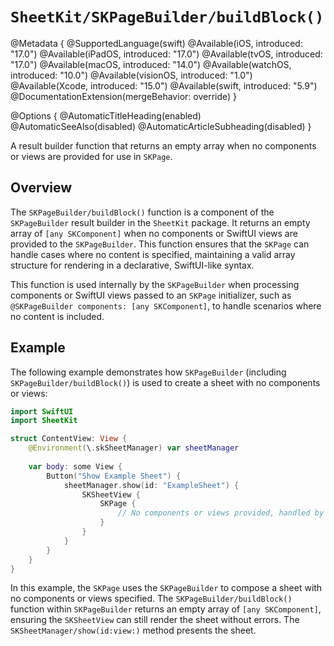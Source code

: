 # ``SheetKit/SKPageBuilder/buildBlock()``

@Metadata {
    @SupportedLanguage(swift)
    @Available(iOS, introduced: "17.0")
    @Available(iPadOS, introduced: "17.0")
    @Available(tvOS, introduced: "17.0")
    @Available(macOS, introduced: "14.0")
    @Available(watchOS, introduced: "10.0")
    @Available(visionOS, introduced: "1.0")
    @Available(Xcode, introduced: "15.0")
    @Available(swift, introduced: "5.9")
    @DocumentationExtension(mergeBehavior: override)
}

@Options {
    @AutomaticTitleHeading(enabled)
    @AutomaticSeeAlso(disabled)
    @AutomaticArticleSubheading(disabled)
}

A result builder function that returns an empty array when no components or views are provided for use in ``SKPage``.

## Overview

The ``SKPageBuilder/buildBlock()`` function is a component of the ``SKPageBuilder`` result builder in the `SheetKit` package. It returns an empty array of `[any SKComponent]` when no components or SwiftUI views are provided to the ``SKPageBuilder``. This function ensures that the ``SKPage`` can handle cases where no content is specified, maintaining a valid array structure for rendering in a declarative, SwiftUI-like syntax.

This function is used internally by the ``SKPageBuilder`` when processing components or SwiftUI views passed to an ``SKPage`` initializer, such as `@SKPageBuilder components: [any SKComponent]`, to handle scenarios where no content is included.

## Example

The following example demonstrates how ``SKPageBuilder`` (including ``SKPageBuilder/buildBlock()``) is used to create a sheet with no components or views:

```swift
import SwiftUI
import SheetKit

struct ContentView: View {
    @Environment(\.skSheetManager) var sheetManager
    
    var body: some View {
        Button("Show Example Sheet") {
            sheetManager.show(id: "ExampleSheet") {
                SKSheetView {
                    SKPage {
                        // No components or views provided, handled by buildBlock()
                    }
                }
            }
        }
    }
}
```

In this example, the ``SKPage`` uses the ``SKPageBuilder`` to compose a sheet with no components or views specified. The ``SKPageBuilder/buildBlock()`` function within ``SKPageBuilder`` returns an empty array of `[any SKComponent]`, ensuring the ``SKSheetView`` can still render the sheet without errors. The ``SKSheetManager/show(id:view:)`` method presents the sheet.